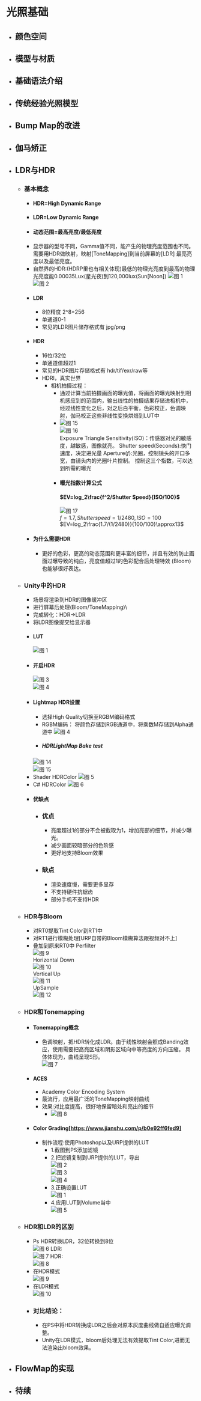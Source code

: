 # 光照基础
+ ## 颜色空间
+ ## 模型与材质
+ ## 基础语法介绍
+ ## 传统经验光照模型
+ ## Bump Map的改进
+ ## 伽马矫正
+ ## LDR与HDR
  + ### 基本概念
    + #### HDR=High Dynamic Range
    + #### LDR=Low Dynamic Range
    + #### 动态范围=最高亮度/最低亮度
    + 显示器的型号不同，Gamma值不同，能产生的物理亮度范围也不同。需要用HDR做映射，映射[ToneMapping]到当前屏幕的[LDR]
     最亮亮度以及最低亮度。
    + 自然界的HDR:(HDRP里也有相关体现)最低的物理光亮度到最高的物理光亮度能0.00035Lux(星光夜)到120,000lux(Sun[Noon])
     ![图 1](https://i.loli.net/2021/06/24/vLR8zZTgGWMH9IJ.png)  
     ![图 2](https://i.loli.net/2021/06/24/RCJpXt3Ff5sHrQ2.png)  
    + #### LDR
      + 8位精度 2^8=256
      + 单通道0-1
      + 常见的LDR图片储存格式有 jpg/png
    + #### HDR
      + 16位/32位
      + 单通道值超过1
      + 常见的HDR图片存储格式有 hdr/tif/exr/raw等
      + HDRI，真实世界
        + 相机拍摄过程：
          + 通过计算当前拍摄画面的曝光值，将画面的曝光映射到相机感应到的范围内，输出线性的拍摄结果存储进相机中，
            经过线性变化之后，对之后白平衡，色彩校正，色调映射，伽马校正这些非线性变换烘焙到LUT中
          + ![图 15](https://i.loli.net/2021/06/19/W1cIM6NStFKsEwx.png)  
            ![图 16](https://i.loli.net/2021/06/19/FoRewSD4nzc9V2s.png)  
            Exposure Triangle
            Sensitivity(ISO)：传感器对光的敏感度，越敏感，图像就亮。
            Shutter speed(Seconds):快门速度，决定进光量
            Aperture($f$):光圈，控制镜头的开口多宽，由镜头内的光圈叶片控制。
            控制这三个指数，可以达到所需的曝光
          + #### 曝光指数计算公式
            #### $EV=log_2\frac{f^2/Shutter Speed}{ISO/100}$
            ![图 17](https://i.loli.net/2021/06/19/uZxTOG8tM5XkgeF.png)  
            $f=1.7,Shutter speed=1/2480,ISO=100$
            $EV=log_2\frac{1.7/(1/2480)}{100/100}\approx13$
    + #### 为什么需要HDR
      + 更好的色彩，更高的动态范围和更丰富的细节，并且有效的防止画面过曝导致的纯白，亮度值超过1的色彩配合后处理特效
        (Bloom)也能够很好表达。
  + ### Unity中的HDR
    + 场景将渲染到HDR的图像缓冲区
    + 进行屏幕后处理(Bloom/ToneMapping)\
    + 完成转化：HDR->LDR
    + 将LDR图像提交给显示器
    + #### LUT 
      ![图 1](https://i.loli.net/2021/06/25/qbu1DT5dAalhmpN.png)  
    + #### 开启HDR
      ![图 3](https://i.loli.net/2021/06/25/W6CVJI2EckvSwfK.png)  
      ![图 4](https://i.loli.net/2021/06/25/RDzSAc1E5IngPot.png)  
    + #### Lightmap HDR设置
      + 选择High Quality切换至RGBM编码格式
      + RGBM编码：
        将颜色存储到RGB通道中，将乘数M存储到Alpha通道中
        ![图 4](https://i.loli.net/2021/06/25/I8OGmln9xvQbkYr.png)  
      + ##### HDRLightMap Bake test
      ![图 14](https://i.loli.net/2021/06/25/NZEaVJAlS1TfpPC.png)  
      ![图 15](https://i.loli.net/2021/06/25/zn4wTySPQtANKoi.png)  
    + Shader HDRColor
      ![图 5](https://i.loli.net/2021/06/25/QAvkrH56ehc8pME.png)  
    + C# HDRColor
      ![图 6](https://i.loli.net/2021/06/25/lbSUhr97CWaDoBO.png)  
    + #### 优缺点
      + ### 优点
        + 亮度超过1的部分不会被截取为1，增加亮部的细节，并减少曝光。
        + 减少画面较暗部分的色阶感
        + 更好地支持Bloom效果
      + ### 缺点
        + 渲染速度慢，需要更多显存
        + 不支持硬件抗锯齿
        + 部分手机不支持HDR
  + ### HDR与Bloom
    + 对RT0提取Tint Color到RT1中
    + 对RT1进行模糊处理[URP自带的Bloom模糊算法跟视频对不上]
    + 叠加到原来RT0中
    Perfilter</br>
    ![图 9](https://i.loli.net/2021/06/25/zvyXgZVWGd8xm3r.png)  
    Horizontal Down</br>
    ![图 10](https://i.loli.net/2021/06/25/YczIblHm2CvRydg.png)  
    Vertical Up</br>
    ![图 11](https://i.loli.net/2021/06/25/2YN9lqr8DiMUcZb.png)  
    UpSample</br>
    ![图 12](https://i.loli.net/2021/06/25/rAHvq5l1X346QWg.png)  
  + ### HDR和Tonemapping
    + #### Tonemapping概念
      + 色调映射，把HDR转化成LDR。由于线性映射会照成Banding效应，使用需要把高亮区域和阴影区域向中等亮度的方向压缩。
         具体体现为，曲线呈现S形。</br>
         ![图 7](https://i.loli.net/2021/06/25/ICaYf819iwTRX7O.png)  
    + #### ACES
      + Academy Color Encoding System
      + 最流行，应用最广泛的ToneMapping映射曲线
      + 效果:对比度提高，很好地保留暗处和亮出的细节
        + ![图 8](https://i.loli.net/2021/06/25/mhun3BsEI4ALDvK.png)  
    + #### Color Grading[https://www.jianshu.com/p/b0e92ff6fed9]
        + 制作流程:使用Photoshop以及URP提供的LUT
          + 1.截图到PS添加滤镜
          + 2.把滤镜复制到URP提供的LUT，导出</br>
            ![图 2](https://i.loli.net/2021/06/26/pZrtwgFEcbMYoIR.png)  
            ![图 3](https://i.loli.net/2021/06/26/Nj54UwPTKELoXtH.png)  
            ![图 4](https://i.loli.net/2021/06/26/WN7XAo8CStmVPuq.png)  
          + 3.正确设置LUT</br>
            ![图 1](https://i.loli.net/2021/06/26/vOQGA6UXeBCbrsN.png)  
          + 4.应用LUT到Volume当中</br>
            ![图 5](https://i.loli.net/2021/06/26/pWPrM28scxlV5vT.png) 
  + ### HDR和LDR的区别
    + Ps HDR转换LDR，32位转换到8位</br>
      ![图 6](https://i.loli.net/2021/06/26/AluUeVzWF94XpBy.png) 
      LDR:</br>
      ![图 7](https://i.loli.net/2021/06/26/ea7mkMHTDtWzRq3.png) 
      HDR: </br>
      ![图 8](https://i.loli.net/2021/06/26/rnBNwbRGQ5scpVi.png)  
    + 在HDR模式</br>
      ![图 9](https://i.loli.net/2021/06/26/bId571VqKOkBT32.png)  
    + 在LDR模式</br>
      ![图 10](https://i.loli.net/2021/06/26/ItQmCiXoDKHd8EW.png)  
    + ### 对比结论：
      + 在PS中将HDR转换成LDR之后会对原本灰度曲线做自适应曝光调整。
      + Unity在LDR模式，bloom后处理无法有效提取Tint Color,进而无法渲染出bloom效果。
+ ## FlowMap的实现
+ ## 待续